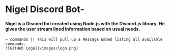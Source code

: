 # Nigel Discord Bot-

#### Nigel is a Discord bot created using Node.js with the Discord.js library. He gives the user stream lined information based on usual needs.
```
~ commands || This will pull up a Message Embed listing all available commands.
![GitHub Logo](/images/logo.png)
```


